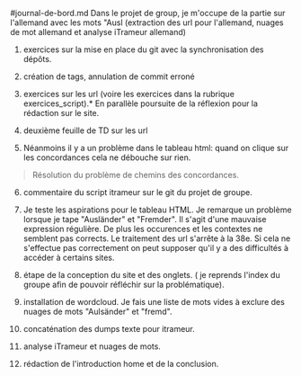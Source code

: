 #journal-de-bord.md
Dans le projet de group, je m'occupe de la partie sur l'allemand avec les mots "Ausl (extraction des url pour l'allemand, nuages de mot allemand et analyse iTrameur allemand)

1) exercices sur la mise en place du git avec la synchronisation des dépôts.

2) création de tags, annulation de commit erroné 

3) exercices sur les url (voire les exercices dans la rubrique exercices_script).*
En parallèle poursuite de la réflexion pour la rédaction sur le site. 

4) deuxième feuille de TD sur les url
5) Néanmoins il y a un problème dans le tableau html: quand on clique sur les concordances cela ne débouche sur rien.
> Résolution du problème de chemins des concordances. 

6) commentaire du script itrameur sur le git du projet de groupe.

7) Je teste les aspirations pour le tableau HTML. Je remarque un problème lorsque je tape "Ausländer" et "Fremder". Il s'agit d'une mauvaise expression régulière. 
De plus les occurences et les contextes ne semblent pas corrects. Le traitement des url s'arrête à la 38e. Si cela ne s'effectue pas correctement on peut supposer qu'il y a des difficultés à accéder à certains sites.

8) étape de la conception du site et des onglets. ( je reprends l'index du groupe afin de pouvoir réfléchir sur la problématique). 

9) installation de wordcloud. Je fais une liste de mots vides à exclure des nuages de mots "Aulsänder" et "fremd". 

10) concaténation des dumps texte pour itrameur.

11) analyse iTrameur et nuages de mots. 

12) rédaction de l'introduction home et de la conclusion. 
